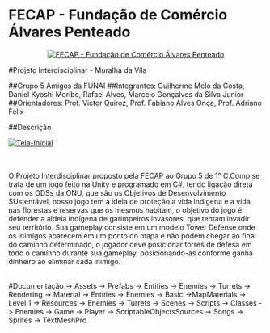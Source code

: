 # FECAP - Fundação de Comércio Álvares Penteado

<p align="center">
<a href= "https://www.fecap.br/"><img src="https://encrypted-tbn0.gstatic.com/images?q=tbn:ANd9GcRhZPrRa89Kma0ZZogxm0pi-tCn_TLKeHGVxywp-LXAFGR3B1DPouAJYHgKZGV0XTEf4AE&usqp=CAU" alt="FECAP - Fundação de Comércio Álvares Penteado" border="0"></a>
</p>

#Projeto Interdisciplinar - Muralha da Vila

##Grupo 5 Amigos da FUNAI
##Integrantes: Guilherme Melo da Costa, Daniel Kyoshi Moribe, Rafael Alves, Marcelo Gonçalves da Silva Junior
##Orientadores: Prof. Victor Quiroz, Prof. Fabiano Alves Onça, Prof. Adriano Felix

##Descrição


<a href="https://ibb.co/pyMwQ8G"><img src="https://i.ibb.co/3zjdvqG/Tela-Inicial.png" alt="Tela-Inicial" border="0"></a>

<br><br>
O Projeto Interdisciplinar proposto pela FECAP ao Grupo 5 de 1° C.Comp se trata de um jogo feito na Unity e programado em C#, tendo ligação direta com os ODSs da ONU, que são os Objetivos de Desenvolvimento SUstentável, nosso jogo tem a ideia de proteção a vida indígena e a vida nas florestas e reservas que os mesmos habitam, o objetivo do jogo é defender a aldeia indígena de garimpeiros invasores, que tentam invadir seu território. Sua gameplay consiste em um modelo Tower Defense onde os inimigos aparecem em um ponto do mapa e não podem chegar ao final do caminho determinado, o jogador deve posicionar torres de defesa em todo o caminho durante sua gameplay, posicionando-as conforme ganha dinheiro ao eliminar cada inimigo.
<br><br>

#Documentação 
-> Assets
  -> Prefabs
    -> Entities
      -> Enemies
    -> Turrets
  -> Rendering
    -> Material
      -> Entities
        -> Enemies 
          -> Basic
      ->MapMaterials
        -> Level 1
  -> Resources
    -> Enemies
    -> Turrets
  -> Scenes
  -> Scripts
    -> Classes
      -> Enemies
      -> Game
      -> Player
      -> ScriptableObjectsSources
    -> Songs
    -> Sprites
  -> TextMeshPro

